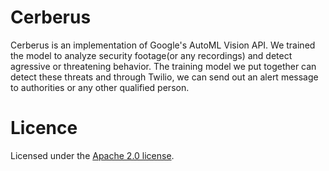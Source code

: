 # Cerberus
Cerberus is an implementation of Google's AutoML Vision API. We trained the model to analyze security footage(or any recordings) and detect agressive or threatening behavior. The training model we put together can detect these threats and through Twilio, we can send out an alert message to authorities or any other qualified person. 

# Licence
Licensed under the [Apache 2.0 license](https://www.apache.org/licenses/LICENSE-2.0.html).
